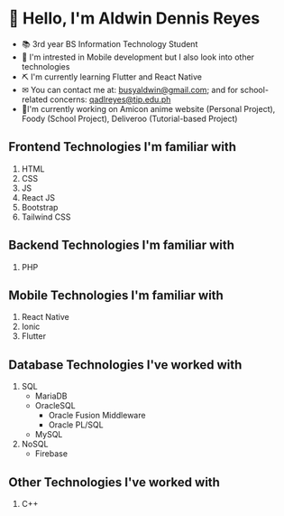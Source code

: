 # 👋 Hello, I'm Aldwin Dennis Reyes

- 📚 3rd year BS Information Technology Student
- 👀 I'm intrested in Mobile development but I also look into other technologies
- ⛏ I'm currently learning Flutter and React Native
- ✉ You can contact me at: busyaldwin@gmail.com; and for school-related concerns: qadlreyes@tip.edu.ph
- 🌟I'm currently working on Amicon anime website (Personal Project), Foody (School Project), Deliveroo (Tutorial-based Project)

## Frontend Technologies I'm familiar with

1. HTML
2. CSS
3. JS
4. React JS
5. Bootstrap
6. Tailwind CSS

## Backend Technologies I'm familiar with

1. PHP

## Mobile Technologies I'm familiar with

1. React Native
2. Ionic
3. Flutter

## Database Technologies I've worked with

1. SQL
   - MariaDB
   - OracleSQL
     - Oracle Fusion Middleware
     - Oracle PL/SQL
   - MySQL
2. NoSQL
   - Firebase

## Other Technologies I've worked with

1. C++
